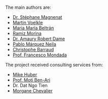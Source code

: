 The main authors are:

* [Dr. Stéphane Magnenat](http://stephane.magnenat.net)
* [Martin Voelkle](http://sampla.ch)
* [Maria María Beltrán](http://mariamari-a.com)
* [Ramiz Morina](http://morinaramiz.wixsite.com/ramizmorina)
* [Dr. Amaury Robert Dame](https://people.epfl.ch/amaury.dame)
* [Pablo Márquez Neila](https://people.epfl.ch/243370)
* [Christophe Barraud](http://mobsya.org)
* [Prof. Francesco Mondada](https://people.epfl.ch/francesco.mondada)

The project received consulting services from:

* [Mike Huber](http://boutiq.ch)
* [Prof. Moti Ben-Ari](http://www.weizmann.ac.il/sci-tea/benari/home)
* Dr. Dat Ngo Tien
* [Morgane Chevalier](https://www.hepl.ch/cms/accueil/formation/unites-enseignement-et-recherche/medias-et-tic-dans-lenseignement/equipe-et-contacts/morgane-chevalier.html)
